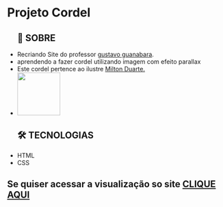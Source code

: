 <h1>Projeto Cordel</h1>
    <ul>
        <h2>📕 SOBRE</h2>
        <li>Recriando Site do professor <a href="https://github.com/gustavoguanabara">gustavo guanabara</a>.</li>
        <li>aprendendo a fazer cordel utilizando imagem com efeito parallax</li>
        <li>Este cordel pertence ao ilustre <a href="https://www.recantodasletras.com.br/poesias/3186743">Milton Duarte.</a>
       </li>
       <li> <img src="https://www.recantodasletras.com.br/usuarios/9806/fotos/1523623.jpg" alt="" width="100px"></li>
    </ul>
    <ul>
        <h2>🛠 TECNOLOGIAS</h2>
        <li>HTML</li>
        <li>CSS</li>
    </ul>
    <h2>Se quiser acessar a visualização so site <a href="https://victoralves87.github.io/projeto-cordel/">CLIQUE AQUI</a></h2>
